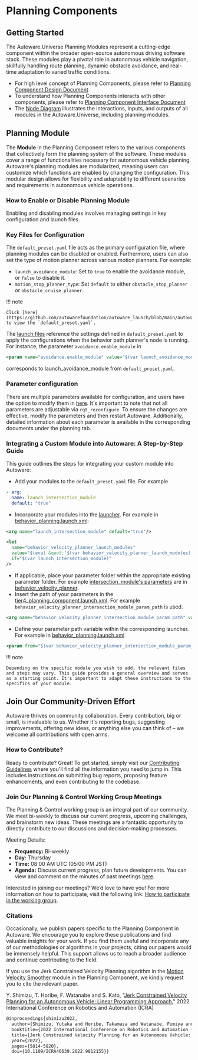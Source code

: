 # Planning Components

## Getting Started

The Autoware.Universe Planning Modules represent a cutting-edge component within the broader open-source autonomous driving software stack. These modules play a pivotal role in autonomous vehicle navigation, skillfully handling route planning, dynamic obstacle avoidance, and real-time adaptation to varied traffic conditions.

- For high level concept of Planning Components, please refer to [Planning Component Design Document](https://autowarefoundation.github.io/autoware-documentation/main/design/autoware-architecture/planning/)
- To understand how Planning Components interacts with other components, please refer to [Planning Component Interface Document](https://autowarefoundation.github.io/autoware-documentation/main/design/autoware-interfaces/components/planning/)
- The [Node Diagram](https://autowarefoundation.github.io/autoware-documentation/main/design/autoware-architecture/node-diagram/) illustrates the interactions, inputs, and outputs of all modules in the Autoware.Universe, including planning modules.

## Planning Module

The **Module** in the Planning Component refers to the various components that collectively form the planning system of the software. These modules cover a range of functionalities necessary for autonomous vehicle planning. Autoware's planning modules are modularized, meaning users can customize which functions are enabled by changing the configuration. This modular design allows for flexibility and adaptability to different scenarios and requirements in autonomous vehicle operations.

### How to Enable or Disable Planning Module

Enabling and disabling modules involves managing settings in key configuration and launch files.

### Key Files for Configuration

The `default_preset.yaml` file acts as the primary configuration file, where planning modules can be disabled or enabled. Furthermore, users can also set the type of motion planner across various motion planners. For example:

- `launch_avoidance_module`: Set to `true` to enable the avoidance module, or `false` to disable it.
- `motion_stop_planner_type`: Set `default` to either `obstacle_stop_planner` or `obstacle_cruise_planner`.

!!! note

    Click [here](https://github.com/autowarefoundation/autoware_launch/blob/main/autoware_launch/config/planning/preset/default_preset.yaml) to view the `default_preset.yaml`.

The [launch files](https://github.com/autowarefoundation/autoware.universe/tree/main/launch/tier4_planning_launch/launch/scenario_planning/lane_driving) reference the settings defined in `default_preset.yaml` to apply the configurations when the behavior path planner's node is running. For instance, the parameter `avoidance.enable_module` in

```xml
<param name="avoidance.enable_module" value="$(var launch_avoidance_module)"/>
```

corresponds to launch_avoidance_module from `default_preset.yaml`.

### Parameter configuration

There are multiple parameters available for configuration, and users have the option to modify them in [here](https://github.com/autowarefoundation/autoware_launch/tree/main/autoware_launch/config/planning). It's important to note that not all parameters are adjustable via `rqt_reconfigure`. To ensure the changes are effective, modify the parameters and then restart Autoware. Additionally, detailed information about each parameter is available in the corresponding documents under the planning tab.

### Integrating a Custom Module into Autoware: A Step-by-Step Guide

This guide outlines the steps for integrating your custom module into Autoware:

- Add your modules to the `default_preset.yaml` file. For example

```yaml
- arg:
  name: launch_intersection_module
  default: "true"
```

- Incorporate your modules into the [launcher](https://github.com/autowarefoundation/autoware.universe/tree/main/launch/tier4_planning_launch/launch/scenario_planning). For example in [behavior_planning.launch.xml](https://github.com/autowarefoundation/autoware.universe/blob/main/launch/tier4_planning_launch/launch/scenario_planning/lane_driving/behavior_planning/behavior_planning.launch.xml):

```xml
<arg name="launch_intersection_module" default="true"/>

<let
  name="behavior_velocity_planner_launch_modules"
  value="$(eval &quot;'$(var behavior_velocity_planner_launch_modules)' + 'behavior_velocity_planner::IntersectionModulePlugin, '&quot;)"
  if="$(var launch_intersection_module)"
/>
```

- If applicable, place your parameter folder within the appropriate existing parameter folder. For example [intersection_module's parameters](https://github.com/autowarefoundation/autoware_launch/blob/main/autoware_launch/config/planning/scenario_planning/lane_driving/behavior_planning/behavior_velocity_planner/intersection.param.yaml) are in [behavior_velocity_planner](https://github.com/autowarefoundation/autoware_launch/tree/main/autoware_launch/config/planning/scenario_planning/lane_driving/behavior_planning/behavior_velocity_planner).
- Insert the path of your parameters in the [tier4_planning_component.launch.xml](https://github.com/autowarefoundation/autoware_launch/blob/main/autoware_launch/launch/components/tier4_planning_component.launch.xml). For example `behavior_velocity_planner_intersection_module_param_path` is used.

```xml
<arg name="behavior_velocity_planner_intersection_module_param_path" value="$(var behavior_velocity_config_path)/intersection.param.yaml"/>
```

- Define your parameter path variable within the corresponding launcher. For example in [behavior_planning.launch.xml](https://github.com/autowarefoundation/autoware.universe/blob/04aa54bf5fb0c88e70198ca74b9ac343cc3457bf/launch/tier4_planning_launch/launch/scenario_planning/lane_driving/behavior_planning/behavior_planning.launch.xml#L191)

```xml
<param from="$(var behavior_velocity_planner_intersection_module_param_path)"/>
```

!!! note

    Depending on the specific module you wish to add, the relevant files and steps may vary. This guide provides a general overview and serves as a starting point. It's important to adapt these instructions to the specifics of your module.

## Join Our Community-Driven Effort

Autoware thrives on community collaboration. Every contribution, big or small, is invaluable to us. Whether it's reporting bugs, suggesting improvements, offering new ideas, or anything else you can think of – we welcome all contributions with open arms.

### How to Contribute?

Ready to contribute? Great! To get started, simply visit our [Contributing Guidelines](https://autowarefoundation.github.io/autoware-documentation/main/contributing/) where you'll find all the information you need to jump in. This includes instructions on submitting bug reports, proposing feature enhancements, and even contributing to the codebase.

### Join Our Planning & Control Working Group Meetings

The Planning & Control working group is an integral part of our community. We meet bi-weekly to discuss our current progress, upcoming challenges, and brainstorm new ideas. These meetings are a fantastic opportunity to directly contribute to our discussions and decision-making processes.

Meeting Details:

- **Frequency:** Bi-weekly
- **Day:** Thursday
- **Time:** 08:00 AM UTC (05:00 PM JST)
- **Agenda:** Discuss current progress, plan future developments. You can view and comment on the minutes of past meetings [here](https://github.com/orgs/autowarefoundation/discussions?discussions_q=is%3Aopen+label%3Ameeting%3Aplanning-control-wg+).

Interested in joining our meetings? We’d love to have you! For more information on how to participate, visit the following link: [How to participate in the working group](https://github.com/autowarefoundation/autoware-projects/wiki/Autoware-Planning-Control-Working-Group#how-to-participate-in-the-working-group).

### Citations

Occasionally, we publish papers specific to the Planning Component in Autoware. We encourage you to explore these publications and find valuable insights for your work. If you find them useful and incorporate any of our methodologies or algorithms in your projects, citing our papers would be immensely helpful. This support allows us to reach a broader audience and continue contributing to the field.

If you use the Jerk Constrained Velocity Planning algorithm in the [Motion Velocity Smoother](./autoware_velocity_smoother/README.md) module in the Planning Component, we kindly request you to cite the relevant paper.

<!-- cspell:ignore Shimizu, Horibe, Watanabe, Kato -->

Y. Shimizu, T. Horibe, F. Watanabe and S. Kato, "[Jerk Constrained Velocity Planning for an Autonomous Vehicle: Linear Programming Approach](https://arxiv.org/abs/2202.10029)," 2022 International Conference on Robotics and Automation (ICRA)

```tex
@inproceedings{shimizu2022,
  author={Shimizu, Yutaka and Horibe, Takamasa and Watanabe, Fumiya and Kato, Shinpei},
  booktitle={2022 International Conference on Robotics and Automation (ICRA)},
  title={Jerk Constrained Velocity Planning for an Autonomous Vehicle: Linear Programming Approach},
  year={2022},
  pages={5814-5820},
  doi={10.1109/ICRA46639.2022.9812155}}
```
